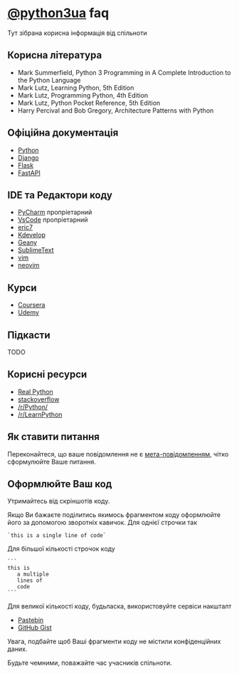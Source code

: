 # [@python3ua](https://t.me/python3ua) faq
Тут зібрана корисна інформація від спільноти

## Корисна література

- Mark Summerfield, Python 3 Programming in A Complete Introduction to the Python Language 
- Mark Lutz, Learning Python, 5th Edition
- Mark Lutz, Programming Python, 4th Edition
- Mark Lutz, Python Pocket Reference, 5th Edition
- Harry Percival and Bob Gregory, Architecture Patterns with Python

## Офіційна документація

- [Python](https://docs.python.org/3/)
- [Django](https://docs.djangoproject.com/en/4.0/)
- [Flask](https://palletsprojects.com/p/flask/)
- [FastAPI](https://fastapi.tiangolo.com)

## IDE та Редактори коду

- [PyCharm](https://www.jetbrains.com/pycharm/) пропріетарний
- [VsCode](https://code.visualstudio.com/) пропріетарний
- [eric7](https://eric-ide.python-projects.org)
- [Kdevelop](https://www.kdevelop.org)
- [Geany](https://geany.org/)
- [SublimeText](https://www.sublimetext.com/)
- [vim](https://www.vim.org)
- [neovim](https://neovim.io)

## Курси

- [Coursera](https://www.coursera.org)
- [Udemy](https://www.udemy.com)

## Підкасти

TODO

## Корисні ресурси

- [Real Python](https://realpython.com)
- [stackoverflow](https://stackoverflow.com/questions/tagged/python)
- [/r/Python/](https://www.reddit.com/r/Python/)
- [/r/LearnPython](https://www.reddit.com/r/learnpython/)

## Як ставити питання

Переконайтеся, що ваше повідомлення не є [мета-повідомленням](https://www.urbandictionary.com/define.php?term=metaquestion), чітко сформулюйте Ваше питання.

## Оформлюйте Ваш код

Утримайтесь від скріншотів коду.

Якщо Ви бажаєте поділитись якимось фрагментом коду оформлюйте його за допомогою зворотніх кавичок.
Для однієї строчки так

    `this is a single line of code`

Для більшої кількості строчок коду
   
    ```
    this is 
       a multiple
       lines of
       code
    ```

Для великої кількості коду, будьласка, використовуйте сервіси накшталт
- [Pastebin](https://pastebin.com)
- [GitHub Gist](https://gist.github.com/)

Увага, подбайте щоб Ваші фрагменти коду не містили конфіденційних даних.

Будьте чемними, поважайте час учасників спільноти.

